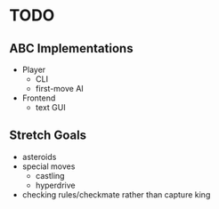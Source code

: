 # TODO

## ABC Implementations
- Player
  - CLI
  - first-move AI
- Frontend
  - text GUI

## Stretch Goals
- asteroids
- special moves
  - castling
  - hyperdrive
- checking rules/checkmate rather than capture king
